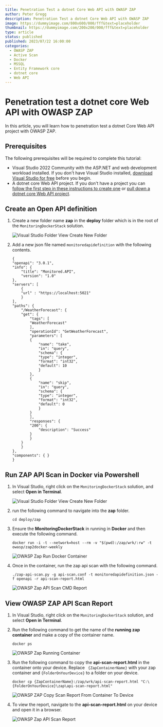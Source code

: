 ```yaml
---
title: Penetration Test a dotnet Core Web API with OWASP ZAP
author: Peter Gregg
description: Penetration Test a dotnet Core Web API with OWASP ZAP
image: https://dummyimage.com/800x600/000/fff&text=placeholder
thumbnail: https://dummyimage.com/200x200/000/fff&text=placeholder
type: article
status: published
published: 2023/07/22 16:00:00
categories: 
  - OWASP ZAP
  - Active Scan
  - Docker
  - MSSQL
  - Entity Framework core
  - dotnet core
  - Web API
---
```


# Penetration test a dotnet core Web API with OWASP ZAP

In this article, you will learn how to penetration test a dotnet Core Web API project with OWASP ZAP. 

## Prerequisites

The following prerequisites will be required to complete this tutorial:
- Visual Studio 2022 Community with the ASP.NET and web development workload installed. If you don't have Visual Studio installed, [download Visual Studio for free](https://visualstudio.microsoft.com/vs/community/) before you begin.
- A dotnet core Web API project. If you don't have a project you can [follow the first step in these instructions to create one](https://www.pgdevopstips.co.uk/article/structured-logging-with-serilog-and-seq-and-event-viewing-with-elasticsearch-logstash-grafana-and-opserver-in-docker) or [pull down a dotnet core Web API project](https://github.com/petergregg/MonitoringDockerStack).


## Create an Open API definition

1. Create a new folder name **zap** in the **deploy** folder which is in the root of the `MonitoringDockerStack` solution.

    ![Visual Studio Folder View Create New Folder](https://raw.githubusercontent.com/petergregg/Content/main/Blog/Images/VisualStudio/VisualStudioFolderViewCreateNewFolder.png)

2. Add a new json file named `monitoredapidefinition` with the following contents.

    ```
    {
    "openapi": "3.0.1",
    "info": {
        "title": "Monitored.API",
        "version": "1.0"
    },
    "servers": [
        {
        "url" : "https://localhost:5021"
        }
    ],
    "paths": {
        "/WeatherForecast": {
        "get": {
            "tags": [
            "WeatherForecast"
            ],
            "operationId": "GetWeatherForecast",
            "parameters": [
            {
                "name": "take",
                "in": "query",
                "schema": {
                "type": "integer",
                "format": "int32",
                "default": 10
                }
            },
            {
                "name": "skip",
                "in": "query",
                "schema": {
                "type": "integer",
                "format": "int32",
                "default": 0
                }
            }
            ],
            "responses": {
            "200": {
                "description": "Success"
            }
            }
        }
        }
    },
    "components": { }
    }
    ```

## Run ZAP API Scan in Docker via Powershell

1. In Visual Studio, right click on the `MonitoringDockerStack` solution, and select **Open in Terminal**. 

    ![Visual Studio Folder View Create New Folder](https://raw.githubusercontent.com/petergregg/Content/main/Blog/Images/VisualStudio/VisualStudioOpenInTerminal.png)

2. run the following command to navigate into the **zap** folder.

    ```
    cd deploy/zap
    ```

3. Ensure the **MonitoringDockerStack** in running in **Docker** and then execute the following command.

    ```
    docker run -i -t --network=host --rm -v "$(pwd):/zap/wrk/:rw" -t owasp/zap2docker-weekly
    ```

    ![OWASP Zap Run Docker Container](https://raw.githubusercontent.com/petergregg/Content/main/Blog/Images/OWASPZAP/OWASPZAPRunDockerContainer.png)


4. Once in the container, run the zap api scan with the following command.

    ```
    ./zap-api-scan.py -g api-scan.conf -t monitoredapidefinition.json -f openapi -r api-scan-report.html
    ```

    ![OWASP Zap API Scan CMD Report](https://raw.githubusercontent.com/petergregg/Content/main/Blog/Images/OWASPZAP/OWASPZapAPIScanCMDReport.png)

## View OWASP ZAP API Scan Report
1. In Visual Studio, right click on the `MonitoringDockerStack` solution, and select **Open in Terminal**.

2. Run the following command to get the name of the **running zap container** and make a copy of the container name. 

    ```
    docker ps
    ```
    ![OWASP Zap Running Container](https://raw.githubusercontent.com/petergregg/Content/main/Blog/Images/OWASPZAP/OWASPZAPRunningContainer.png)

3. Run the following command to copy the **api-scan-report.html** in the container onto your device. Replace `
{ZapContainerName}` with your zap container and `{FolderOnYourDevice}` to a folder on your device.

    ```
    docker cp {ZapContainerName}:/zap/wrk/api-scan-report.html "C:\{FolderOnYourDevice}\zap\api-scan-report.html"
    ```

    ![OWASP ZAP Copy Scan Report From Container To Device](https://raw.githubusercontent.com/petergregg/Content/main/Blog/Images/OWASPZAP/OWASPZAPCopyScanReportFromContainerToDevice.png)
    
4. To view the report, navigate to the **api-scan-report.html** on your device and open it in a browser.

    ![OWASP Zap API Scan Report](https://raw.githubusercontent.com/petergregg/Content/main/Blog/Images/OWASPZAP/OWASPZapAPIScanReport.png)

